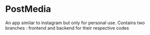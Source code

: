# PostMedia
An app similar to instagram but only for personal use.
Contains two branches : frontend and backend for their respective codes
